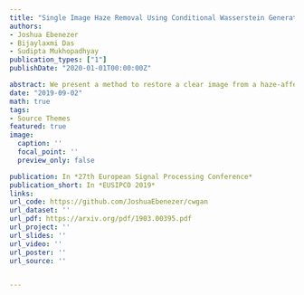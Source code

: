 ```yaml
---
title: "Single Image Haze Removal Using Conditional Wasserstein Generative Adversarial Networks"
authors: 
- Joshua Ebenezer
- Bijaylaxmi Das
- Sudipta Mukhopadhyay
publication_types: ["1"]
publishDate: "2020-01-01T00:00:00Z"

abstract: We present a method to restore a clear image from a haze-affected image using a Wasserstein generative adversarial network. As the problem is ill-conditioned, previous methods have required a prior on natural images or multiple images of the same scene. We train a generative adversarial network to learn the probability distribution of clear images conditioned on the haze-affected images using the Wasserstein loss function, using a gradient penalty to enforce the Lipschitz constraint. The method is data-adaptive, end-to-end, and requires no further processing or tuning of parameters. We also incorporate the use of a texturebased loss metric and the L1 loss to improve results, and show that our results are better than the current state-of-the-art. 
date: "2019-09-02"
math: true
tags:
- Source Themes
featured: true
image:
  caption: '' 
  focal_point: ''
  preview_only: false

publication: In *27th European Signal Processing Conference*
publication_short: In *EUSIPCO 2019*
links:
url_code: https://github.com/JoshuaEbenezer/cwgan 
url_dataset: ''
url_pdf: https://arxiv.org/pdf/1903.00395.pdf
url_project: ''
url_slides: ''
url_video: ''
url_poster: ''
url_source: ''


---
```


